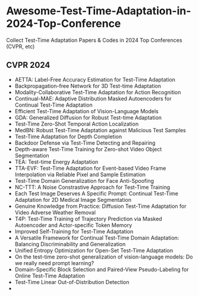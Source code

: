 # Awesome-Test-Time-Adaptation-in-2024-Top-Conference
Collect Test-Time Adaptation Papers &amp; Codes in 2024 Top Conferences (CVPR, etc)
## CVPR 2024
* AETTA: Label-Free Accuracy Estimation for Test-Time Adaptation
* Backpropagation-free Network for 3D Test-time Adaptation
* Modality-Collaborative Test-Time Adaptation for Action Recognition
* Continual-MAE: Adaptive Distribution Masked Autoencoders for Continual Test-Time Adaptation
* Efficient Test-Time Adaptation of Vision-Language Models
* GDA: Generalized Diffusion for Robust Test-time Adaptation
* Test-Time Zero-Shot Temporal Action Localization
* MedBN: Robust Test-Time Adaptation against Malicious Test Samples
* Test-Time Adaptation for Depth Completion
* Backdoor Defense via Test-Time Detecting and Repairing
* Depth-aware Test-Time Training for Zero-shot Video Object Segmentation
* TEA: Test-time Energy Adaptation
* TTA-EVF: Test-Time Adaptation for Event-based Video Frame Interpolation via Reliable Pixel and Sample Estimation
* Test-Time Domain Generalization for Face Anti-Spoofing
* NC-TTT: A Noise Constrastive Approach for Test-Time Training
* Each Test Image Deserves A Specific Prompt: Continual Test-Time Adaptation for 2D Medical Image Segmentation
* Genuine Knowledge from Practice: Diffusion Test-Time Adaptation for Video Adverse Weather Removal
* T4P: Test-Time Training of Trajectory Prediction via Masked Autoencoder and Actor-specific Token Memory
* Improved Self-Training for Test-Time Adaptation
* A Versatile Framework for Continual Test-Time Domain Adaptation: Balancing Discriminability and Generalization
* Unified Entropy Optimization for Open-Set Test-Time Adaptation
* On the test-time zero-shot generalization of vision-language models: Do we really need prompt learning?
* Domain-Specific Block Selection and Paired-View Pseudo-Labeling for Online Test-Time Adaptation
* Test-Time Linear Out-of-Distribution Detection
* 
